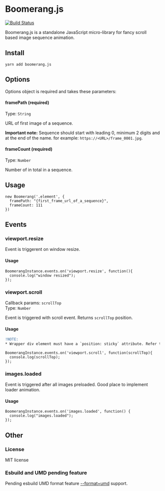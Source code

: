 # Boomerang.js
[![Build Status](https://travis-ci.com/m5kr1pka/boomerang.js.svg?branch=main)](https://travis-ci.com/m5kr1pka/boomerang.js)

Boomerang.js is a standalone JavaScript micro-library for fancy scroll based image sequence animation.

## Install
```
yarn add boomerang.js
```

## Options
Options object is required and takes these parameters:

#### framePath (required)
Type: ```String```

URL of first image of a sequence.

**Important note:** Sequence should start with leading 0, minimum 2 digits and at the end of the name. for example: ```https://<URL>/frame_0001.jpg```. 

#### frameCount (required)
Type: ```Number```

Number of in total in a sequence.

## Usage

```
new Boomerang('.element', {
  framePath: "{first_frame_url_of_a_sequence}",
  frameCount: 111
})
```

## Events

### viewport.resize
Event is triggerent on window resize.

#### Usage
```
BoomerangInstance.events.on('viewport.resize', function(){
  console.log("window resized");
});
```

### viewport.scroll
Callback params: ```scrollTop```<br/>
Type: ```Number```

Event is triggered with scroll event. Returns ```scrollTop``` position.

#### Usage

```diff
!NOTE:
* Wrapper div element must have a `position: sticky` attribute. Refer to example source code.
```


```
BoomerangInstance.events.on('viewport.scroll', function(scrollTop){
  console.log(scrollTop);
});
```


### images.loaded
Event is triggered after all images preloaded. Good place to implement loader animation.

#### Usage
```
BoomerangInstance.events.on('images.loaded', function() {
  console.log("images.loaded");
});
```

## Other

### License
MIT license

### Esbuild and UMD pending feature
Pending esbuild UMD format feature [--format=umd](https://github.com/evanw/esbuild/issues/507) support.
